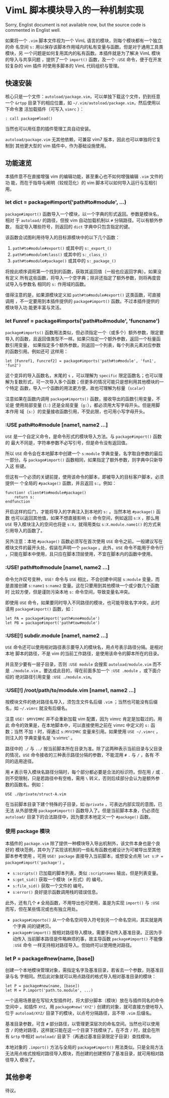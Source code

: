 # VimL 脚本模块导入的一种机制实现

Sorry, Englist document is not available now, but the source code is commented
in Englist well.

如果将一个 `.vim` 脚本文件视为一个 VimL 语言的模块，则每个模块都有一个独立的命
名空间 `s:` 用以保存该脚本作用域内的私有变量与函数。但是对于通用工具类模块，另
一个问题是如何复用其内的私有函数。本插件就是为了解决 VimL 模块的导入与共享问题
，提供了一个 `import()` 函数，及一个 `:USE` 命令，便于在开发较复杂的 vim 插件
时使用多脚本的 VimL 代码组织与管理。

## 快速安装

核心只是一个文件：`autoload/package.vim`，可以单独下载这个文件，扔到任意一个
`&rtpp` 目录下的相应位置，如 `~/.vim/autoload/package.vim`，然后使用以下命令激
活加载插件（可写入 `vimrc` ）：

```vim
: call package#load()
```

当然也可以用任意的插件管理工具自动安装。

`autoload/package.vim` 无其他依赖，可兼容 vim7 版本，因此也可以单独将它复制到
其他更大型的 vim 插件中，作为基础设施使用。

## 功能速览

本插件意不在直接增强 vim 的编辑功能，甚至重心也不如何增强编辑 `.vim` 文件的功
能，而在于指导与阐明（较规范化）的 vim 脚本可以如何导入运行与互相引用。

### let dict = package#import('path#to#module', ...)

`package#import()` 函数导入一个模块，以一个字典的形式返回。参数是模块名，相对
于 `autoload/` 的路径，但按 vim 自动加载机制以 `#` 分隔路径。可以有额外参数，
指定导入哪些符号，则返回的 `dict` 字典中只包含指定的键。

该函数会试图利用待导入的目标源模块中的以下几个函数：

1. `path#to#module#export()` 或其中的 `s:_export_()`
1. `path#to#module#class()` 或其中的 `s:_class_()`
1. `path#to#module#package()` 或其中的 `s:_package_()`

将按此顺序调用第一个找到的函数，获取其返回值（一般也应返回字典）。如果没有定义
所有这些函数，将导入一个空字典；除非还指定了额外参数，则将再度尝试导入与参数名
相同的 `s:` 作用域的函数。

值得注意的是，如果源模块定义如 `path#to#module#export()` 这类函数，可直接调用
，不一定要用到本插件提供的 `package#import()` 函数。不过本插件提供的模块导入功
能更丰富与灵活。

### let Funref = package#imports('path#to#module', 'funcname')

`package#imports()` 函数用法类似，但必须指定一个（或多个）额外参数，限定要导入
的函数，且返回值类型不一样。如果只指定一个额外参数，返回一个标量函数引用变量，
如果指定多个额外参数，则返回一个列表，每个列表元素对应参数的函数引用。例如还可
这样用：

```vim
let [Funref1, Funcref2] = package#imports('path#to#module', 'fun1', 'fun2')
```

这个变异的导入函数名，末尾的 `s` ，可以理解为 `specific` 限定函数名；也可以理
解为复数形式，可一次导入多个函数；但更多的情况可能只是想利用其他模块的一个特定
函数，导入一个函数的用法更方便，故也可理解为标量（`scalar`）

注意如果在函数内调用 `package#imports()` 函数，接收导出的函数引用变量，不论是
使用局部变量 (`l:`) 还是全局变量（`g:`），都必须用大写字母开头。但是用脚本作用
域（`s:`）的变量接收函数引用，不受此限，也可用小写字母开头。

### :USE path#to#module [name1, name2 ...]

`USE` 是一个自定义命令，是命令形式的模块导入方法。与 `package#import()` 函数的
最大不同是，字符串参数不必写引号，但是命令没有返回值。

所以 `USE` 命令会在本地脚本中创建一个 `s:module` 字典变量，名字取自参数的最后
一部分。与 `package#import()` 函数相同，如果指定了额外参数，则字典中只新导入这
些键。

但这有一个必须的关键前提，使用该命令的脚本，即被导入的目标客户脚本，必须提供一
个全局的 `#package()` 函数，并且返回 `s:`。例如：

```vim
function! client#to#module#package()
    return s:
endfunction
```

开启这样的后门，才能将导入的字典注入到本地的 `s:` 。当然本地 `#package()` 函数
也可以返回其他值，如果不想直接影响 `s:` 命令空间，例如返回 `s:X` ，那么用
`USE` 导入模块注入的空间也将是 `s:X`，就得用类似 `s:X.module.name1()` 的方式来
引用导入的函数了。

另外注意：本地 `#package()` 函数必须写在首次使用 `USE` 命令之前。一般建议写在
模块文件的最开头处，假装在声明一个 `package` 。此外，`USE` 命令不能用于命令行
，只能在脚本中使用，且只应在脚本顶层使用，不宜在脚本内的函数中使用。

### :USE! path#to#module [name1, name2 ...]

命令允许叹号变种，`USE!` 命令与 `USE` 相比，不会创建中间层 `s:module` 变量，而
是直接创建 `s:name1` `s:name2` 变量。这在只要用到其他模块一个或少数几个函数时
比较方便，但是谨防污染本地 `s:` 命令空间，导致变量名冲突。

即使用 `USE` 命令，如果要同时导入不同路径的模块，也可能导致名字冲突，此时请用
`package#import()` 函数，如：

```vim
let PA = package#import('path#one#module')
let PB = package#import('path#tow#module')
```

### :USE[!] subdir.module [name1, name2 ...]

`USE` 命令还可以使用相对路径表示要导入的模块名，用点号表示路径分隔。是相对本地
脚本的路径，不是 vim 的当前工作路径，是使用该命令的脚本所在的目录。

并且至少要有一层子目录，否则 `:USE module` 会搜索 `autoload/module.vim` 而不是
`./module.vim` 。要达成此目的，得在前面多加一个 `:USE .module` ，或下面介绍的
绝对路径引用变量 `:USE ./module.vim`。

### :USE[!] /root/path/to/module.vim [name1, name2 ...]

按模块文件的绝对路径名导入，须包含文件名后缀 `.vim` ；当然也可能没有后缀名，如
`~/.vimrc` 就没有后缀名。

注意 `USE! $MYVIMRC` 并不会重新加载 vim 配置，因为 vimrc 肯定是加载过的。用此
命令的效果是，在本地脚本中，可以直接使用之前在 vimrc 中定义的 `s:` 函数；当然
不加 `!` 时，得通过 `s:MYVIMRC` 变量来引用。如果使用 `USE ~/.vimrc` ，则注入的
字典变量名是 's:vimrc' 。

路径中的 `./` 与 `../` 按当前脚本所在目录为准。除了这两种表示当前目录与父目录
的情况，`USE` 命令接收的三种表示路径分隔的参数，不能混用 `#` `.` 与 `/` ，各有
不同的适用途径。

用 `#` 表示导入模块名路径分隔时，每个部分都必要是合法的标识符。但在用 `/` 或
`.` 则不受限制，只是若路径中有空格，需用 `\` 转义，否则后续部分会认为是额外参
数的函数名。例如：

```vim
USE ./@private/struct-A.vim
```

在当前脚本目录下建个特殊的子目录，如 `@private` ，可表达内部实现的意图，已无法
从外部使用 `package#import()` 函数导入了。但是当前脚本本身，仍必须在
`autoload/` 目录下的合法路径中，因为要求本地定义一个 `#package()` 函数。

### 使用 package 模块

本插件的 `package.vim` 除了提供一种模块导入导出机制外，该文件本身也是个良好的
模块范例，其中为了实现该机制的一些私有函数也被设计为可被导出至其他脚本参考使用
。可用 `USE! package` 直接导入当前脚本，或想安全点用 `let s:P =
package#import('package')` 。

* `s:scripts()` 已加载的脚本列表，类似 `:scriptnames` 输出，但是列表变量。
* `s:get_sid()` 获取一个模块（`#` 形式）的 <SID> 编号。
* `s:file_sid()` 获取一个文件的 <SID> 编号。
* `s:error()` 良好提示函数调用栈的错误信息。

此外，还有几个 `#` 全局函数，不用导出也可使用，虽是为实现 `import()` 与 `:USE`
而写，但在某些情况或也有独立用处。

* `package#importo()` 从一个命名空间导入符号到另一个命名空间，其实就是两个字典
   间的键拷贝。
* `package#rimport()` 按相对路径导入模块，需要手动传入基准目录。正因为手动传入
  当前脚本路径是件略麻烦的事，故主导函数 `package#import()` 不能像 `:USE` 命令
  一样支持相对路径导入。但始终可以使用绝对路径。

### let P = package#new(name, [base])

创建一个本地模块管理对象，需指定名字及基准目录，若省去一个参数，则基准目录与名
字相同。然后此对象就可以用点路径的格式导入相对基准目录的模块：

```vim
let P = package#new(name, [base])
let M = P.import('path.to.module', ...)
```

一个适用场景是在写较大型插件时，将大部分脚本（模块）放在与插件同名的命令空间中
。如插件 `XYZ`，用 `package#new('XYZ')` 创建的对象，就可直接方便地导入位于
`autoload/XYZ/` 目录下的模块，以点号分隔路径，且不带 `.vim` 后缀名。

基准目录参数，可含 `#` 部分路径，以管理更深层次的命名空间。当然也可以使用含 `/` 
的绝对路径，这样就只能在这一个目录下找模块了。在不含 `/` 时，就会在所有 `&rtp`
中相对 `autoload/` 目录下（再通过基准目录限定子目录）查找模块。

本地对象的 `.import()` 方法与全局的 `package#import()` 用法类似。只是全局方法
无法用点格式按相对路径导入模块，而创建的创建预存了基准目录，就可用相对路径导入
模块了。

## 其他参考

待议。
